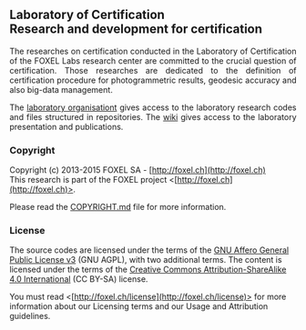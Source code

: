 
## Laboratory of Certification <br /> Research and development for certification

<p align="justify">
The researches on certification conducted in the Laboratory of Certification of
the FOXEL Labs research center are committed to the crucial question of
certification. Those researches are dedicated to the definition of certification
procedure for photogrammetric results, geodesic accuracy and also big-data
management.
</p>

<p align="justify">
The <a href="https://github.com/FOXEL-Labs-Certification">laboratory organisationt</a>
gives access to the laboratory research codes and files structured in repositories.
The <a href="https://github.com/FOXEL-Labs/Laboratory-of-Certification/wiki">wiki</a>
gives access to the laboratory presentation and publications.
</p>

### Copyright

Copyright (c) 2013-2015 FOXEL SA - [http://foxel.ch](http://foxel.ch)<br />
This research is part of the FOXEL project <[http://foxel.ch](http://foxel.ch)>.

Please read the [COPYRIGHT.md](COPYRIGHT.md) file for more information.


### License

The source codes are licensed under the terms of the
[GNU Affero General Public License v3](http://www.gnu.org/licenses/agpl.html)
(GNU AGPL), with two additional terms. The content is licensed under the terms
of the
[Creative Commons Attribution-ShareAlike 4.0 International](http://creativecommons.org/licenses/by-sa/4.0/)
(CC BY-SA) license.

You must read <[http://foxel.ch/license](http://foxel.ch/license)> for more
information about our Licensing terms and our Usage and Attribution guidelines.


